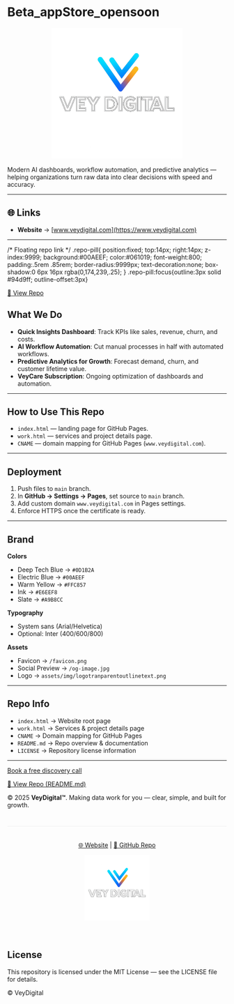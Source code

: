 # Beta_appStore_opensoon

<p align="center">
  <img src="assets/img/logotranparentoutlinetext.png" alt="VeyDigital Logo" width="300">
</p>

Modern AI dashboards, workflow automation, and predictive analytics — helping organizations turn raw data into clear decisions with speed and accuracy.

---

## 🌐 Links
- **Website** → [www.veydigital.com](https://www.veydigital.com)  

---

/* Floating repo link */
.repo-pill{
  position:fixed; top:14px; right:14px; z-index:9999;
  background:#00AEEF; color:#061019; font-weight:800;
  padding:.5rem .85rem; border-radius:9999px; text-decoration:none;
  box-shadow:0 6px 16px rgba(0,174,239,.25);
}
.repo-pill:focus{outline:3px solid #94d9ff; outline-offset:3px}


<a class="repo-pill" href="https://github.com/Vey27/veydigital-site" target="_blank" rel="noopener" aria-label="Open GitHub repo (README.md) in a new tab">
  📂 View Repo
</a>



## What We Do
- **Quick Insights Dashboard**: Track KPIs like sales, revenue, churn, and costs.  
- **AI Workflow Automation**: Cut manual processes in half with automated workflows.  
- **Predictive Analytics for Growth**: Forecast demand, churn, and customer lifetime value.  
- **VeyCare Subscription**: Ongoing optimization of dashboards and automation.  

---

## How to Use This Repo
- `index.html` — landing page for GitHub Pages.  
- `work.html` — services and project details page.  
- `CNAME` — domain mapping for GitHub Pages (`www.veydigital.com`).  

---

## Deployment
1. Push files to `main` branch.  
2. In **GitHub → Settings → Pages**, set source to `main` branch.  
3. Add custom domain `www.veydigital.com` in Pages settings.  
4. Enforce HTTPS once the certificate is ready.  

---

## Brand
**Colors**  
- Deep Tech Blue → `#0D1B2A`  
- Electric Blue → `#00AEEF`  
- Warm Yellow → `#FFC857`  
- Ink → `#E6EEF8`  
- Slate → `#A9B8CC`  

**Typography**  
- System sans (Arial/Helvetica)  
- Optional: Inter (400/600/800)  

**Assets**  
- Favicon → `/favicon.png`  
- Social Preview → `/og-image.jpg`  
- Logo → `assets/img/logotranparentoutlinetext.png`  

---

## Repo Info
- `index.html` → Website root page  
- `work.html` → Services & project details page  
- `CNAME` → Domain mapping for GitHub Pages  
- `README.md` → Repo overview & documentation  
- `LICENSE` → Repository license information  

---
<footer>
  <p>
    <a class="cta" href="https://calendly.com/veydigital/30min-discovery?utm_source=site&utm_medium=cta&utm_campaign=footer" target="_blank" rel="noopener">Book a free discovery call</a>
  </p>
  <p style="margin-top:.4rem">
    <a href="https://github.com/Vey27/veydigital-site" target="_blank" rel="noopener" aria-label="Open GitHub repo (README.md) in a new tab">📂 View Repo (README.md)</a>
  </p>
  <p>© 2025 <strong>VeyDigital™</strong>. Making data work for you — clear, simple, and built for growth.</p>
</footer>


<footer style="text-align:center; margin-top:40px; padding:20px; border-top:1px solid #eee; font-size:14px;">
  <p>
    <a href="https://www.veydigital.com" target="_blank">🌐 Website</a> | 
    <a href="https://github.com/Vey27/veydigital-site" target="_blank">📂 GitHub Repo</a>
  </p>
  <p>
    <img src="assets/img/logotranparentoutlinetext.png" alt="VeyDigital Logo" width="150">
  </p>
</footer>

## License
This repository is licensed under the MIT License — see the LICENSE file for details.  

© VeyDigital
